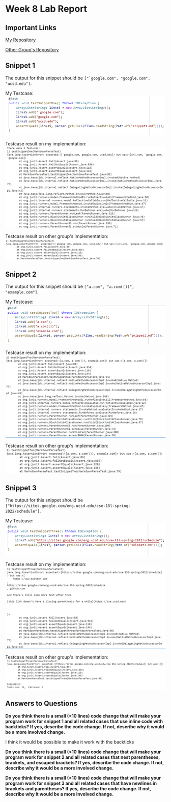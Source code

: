 # Week 8 Lab Report
## Important Links
[My Repository](https://github.com/ujik500/markdown-parser.git)

[Other Group's Repository](https://github.com/rmccrystal/markdown-parser)

## Snippet 1
The output for this snippet should be ``["`google.com", "google.com", "ucsd.edu"]``.

My Testcase:
![image1](week8pic1.PNG)

Testcase result on my implementation:
![image4](week8pic4.PNG)

Testcase result on other group's implementation:
![image7](week8pic7.PNG)

## Snippet 2
The output for this snippet should be ``["a.com", "a.com(())", "example.com"]``.

My Testcase:
![image2](week8pic2.PNG)

Testcase result on my implementation:
![image5](week8pic5.PNG)

Testcase result on other group's implementation:
![image8](week8pic8.PNG)

## Snippet 3
The output for this snippet should be ``["https://sites.google.com/eng.ucsd.edu/cse-15l-spring-2022/schedule"]``.

My Testcase:
![image3](week8pic3.PNG)

Testcase result on my implementation:
![image6](week8pic6.PNG)

Testcase result on other group's implementation:
![image9](week8pic9.PNG)

## Answers to Questions
**Do you think there is a small (<10 lines) code change that will make your program work for snippet 1 and all related cases that use inline code with backticks? If yes, describe the code change. If not, describe why it would be a more involved change.**

I think it would be possible to make it work with the backticks

**Do you think there is a small (<10 lines) code change that will make your program work for snippet 2 and all related cases that nest parentheses, brackets, and escaped brackets? If yes, describe the code change. If not, describe why it would be a more involved change.**


**Do you think there is a small (<10 lines) code change that will make your program work for snippet 3 and all related cases that have newlines in brackets and parentheses? If yes, describe the code change. If not, describe why it would be a more involved change.**
